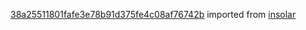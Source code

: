 [38a25511801fafe3e78b91d375fe4c08af76742b](https://github.com/insolar/insolar/commit/38a25511801fafe3e78b91d375fe4c08af76742b) imported from [insolar](https://github.com/insolar/insolar)
